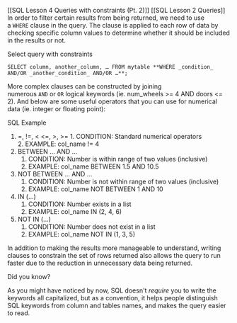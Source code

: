 
[[SQL Lesson 4 Queries with constraints (Pt. 2)]]
[[SQL Lesson 2 Queries]]
In order to filter certain results from being returned, we need to use a `WHERE` clause in the query. The clause is applied to each row of data by checking specific column values to determine whether it should be included in the results or not.

Select query with constraints

`SELECT column, another_column, … FROM mytable **WHERE _condition_ AND/OR _another_condition_ AND/OR …**;`

More complex clauses can be constructed by joining numerous `AND` or `OR` logical keywords (ie. num_wheels >= 4 AND doors <= 2). And below are some useful operators that you can use for numerical data (ie. integer or floating point):


SQL Example

1. =, !=, < <=, >, >= 
		1. CONDITION: Standard numerical operators      
		2. EXAMPLE:  col_name != 4
2. BETWEEN … AND …
	1. CONDITION: Number is within range of two values (inclusive)
	2. EXAMPLE: col_name BETWEEN 1.5 AND 10.5
3. NOT BETWEEN … AND …
	1. CONDITION: Number is not within range of two values (inclusive)
	2. EXAMPLE: col_name NOT BETWEEN 1 AND 10
4. IN (…)
	1. CONDITION: Number exists in a list
	2. EXAMPLE: col_name IN (2, 4, 6)
5. NOT IN (…)
	1. CONDITION: Number does not exist in a list
	2. EXAMPLE: col_name NOT IN (1, 3, 5)

In addition to making the results more manageable to understand, writing clauses to constrain the set of rows returned also allows the query to run faster due to the reduction in unnecessary data being returned.

Did you know?

As you might have noticed by now, SQL doesn't _require_ you to write the keywords all capitalized, but as a convention, it helps people distinguish SQL keywords from column and tables names, and makes the query easier to read.